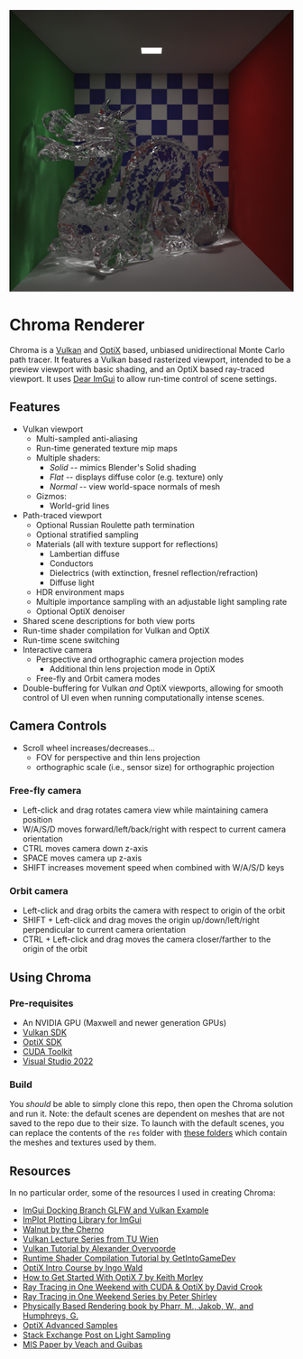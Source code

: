 ![Showcase image 0](./readme_images/MaxDepth16_CBoxDragon.png)

# Chroma Renderer

Chroma is a [Vulkan](https://www.vulkan.org/) and [OptiX](https://developer.nvidia.com/rtx/ray-tracing/optix) based, unbiased unidirectional Monte Carlo path tracer. It features a Vulkan based rasterized viewport, intended to be a preview viewport with basic shading, and an OptiX based ray-traced viewport. It uses [Dear ImGui](https://github.com/ocornut/imgui) to allow run-time control of scene settings. 

## Features

- Vulkan viewport
	- Multi-sampled anti-aliasing
	- Run-time generated texture mip maps
	- Multiple shaders:
		- *Solid* -- mimics Blender's Solid shading
		- *Flat* -- displays diffuse color (e.g. texture) only
		- *Normal* -- view world-space normals of mesh
	- Gizmos:
		- World-grid lines
		<!-- - (Planned) Area light, point/spot light, directional light indicators -->
- Path-traced viewport
	- Optional Russian Roulette path termination
	- Optional stratified sampling
	- Materials (all with texture support for reflections)
		- Lambertian diffuse
		- Conductors
		- Dielectrics (with extinction, fresnel reflection/refraction)
		- Diffuse light
	- HDR environment maps
	- Multiple importance sampling with an adjustable light sampling rate
	- Optional OptiX denoiser
- Shared scene descriptions for both view ports
- Run-time shader compilation for Vulkan and OptiX
- Run-time scene switching
- Interactive camera
	- Perspective and orthographic camera projection modes
		- Additional thin lens projection mode in OptiX
	- Free-fly and Orbit camera modes
- Double-buffering for Vulkan *and* OptiX viewports, allowing for smooth control of UI even when running computationally intense scenes.

## Camera Controls

- Scroll wheel increases/decreases... 
	- FOV for perspective and thin lens projection
	- orthographic scale (i.e., sensor size) for orthographic projection

### Free-fly camera

- Left-click and drag rotates camera view while maintaining camera position
- W/A/S/D moves forward/left/back/right with respect to current camera orientation
- CTRL moves camera down z-axis
- SPACE moves camera up z-axis
- SHIFT increases movement speed when combined with W/A/S/D keys

### Orbit camera

- Left-click and drag orbits the camera with respect to origin of the orbit
- SHIFT + Left-click and drag moves the origin up/down/left/right perpendicular to current camera orientation
- CTRL + Left-click and drag moves the camera closer/farther to the origin of the orbit

## Using Chroma

### Pre-requisites

- An NVIDIA GPU (Maxwell and newer generation GPUs)
- [Vulkan SDK](https://vulkan.lunarg.com/)
- [OptiX SDK](https://developer.nvidia.com/designworks/optix/download)
- [CUDA Toolkit](https://developer.nvidia.com/cuda-toolkit)
- [Visual Studio 2022](https://visualstudio.microsoft.com/)

### Build

You *should* be able to simply clone this repo, then open the Chroma solution and run it. Note: the default scenes are dependent on meshes that are not saved to the repo due to their size. To launch with the default scenes, you can replace the contents of the `res` folder with [these folders](https://drive.google.com/drive/folders/1iK7FeU2yvCGPUKDQGNKDLJzOBOCquMDG?usp=drive_link) which contain the meshes and textures used by them.

## Resources

In no particular order, some of the resources I used in creating Chroma:

- [ImGui Docking Branch GLFW and Vulkan Example](https://github.com/ocornut/imgui/tree/docking/examples/example_glfw_vulkan)
- [ImPlot Plotting Library for ImGui](https://github.com/epezent/implot)
- [Walnut by the Cherno](https://github.com/StudioCherno/Walnut)
- [Vulkan Lecture Series from TU Wien](https://youtube.com/playlist?list=PLmIqTlJ6KsE1Jx5HV4sd2jOe3V1KMHHgn&si=uBU461ubxmseYhY6)
- [Vulkan Tutorial by Alexander Overvoorde](https://vulkan-tutorial.com/)
- [Runtime Shader Compilation Tutorial by GetIntoGameDev](https://youtu.be/z1QrxFTrO8E?si=w7T9i_3PLV3Jrit-)
- [OptiX Intro Course by Ingo Wald](https://github.com/ingowald/optix7course)
- [How to Get Started With OptiX 7 by Keith Morley](https://developer.nvidia.com/blog/how-to-get-started-with-optix-7/)
- [Ray Tracing in One Weekend with CUDA & OptiX by David Crook](https://github.com/idcrook/weeker_raytracer/tree/main)
- [Ray Tracing in One Weekend Series by Peter Shirley](https://raytracing.github.io/)
- [Physically Based Rendering book by Pharr, M., Jakob, W., and Humphreys, G.](https://pbr-book.org/)
- [OptiX Advanced Samples](https://github.com/nvpro-samples/optix_advanced_samples/tree/master)
- [Stack Exchange Post on Light Sampling](https://computergraphics.stackexchange.com/questions/5152/progressive-path-tracing-with-explicit-light-sampling)
- [MIS Paper by Veach and Guibas](https://history.siggraph.org/learning/optimally-combining-sampling-techniques-for-monte-carlo-rendering-by-veach-and-guibas/)